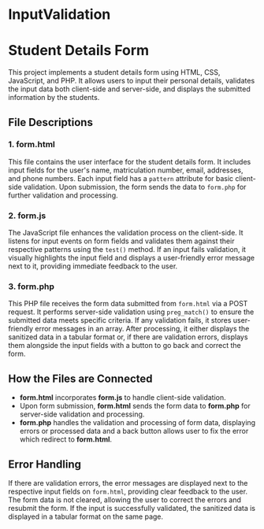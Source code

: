# InputValidation

# Student Details Form

This project implements a student details form using HTML, CSS, JavaScript, and PHP. It allows users to input their personal details, validates the input data both client-side and server-side, and displays the submitted information by the students.

## File Descriptions

### 1. form.html

This file contains the user interface for the student details form. It includes input fields for the user's name, matriculation number, email, addresses, and phone numbers. Each input field has a `pattern` attribute for basic client-side validation. Upon submission, the form sends the data to `form.php` for further validation and processing.

### 2. form.js

The JavaScript file enhances the validation process on the client-side. It listens for input events on form fields and validates them against their respective patterns using the `test()` method. If an input fails validation, it visually highlights the input field and displays a user-friendly error message next to it, providing immediate feedback to the user.

### 3. form.php

This PHP file receives the form data submitted from `form.html` via a POST request. It performs server-side validation using `preg_match()` to ensure the submitted data meets specific criteria. If any validation fails, it stores user-friendly error messages in an array. After processing, it either displays the sanitized data in a tabular format or, if there are validation errors, displays them alongside the input fields with a button to go back and correct the form.

## How the Files are Connected

- **form.html** incorporates **form.js** to handle client-side validation.
- Upon form submission, **form.html** sends the form data to **form.php** for server-side validation and processing.
- **form.php** handles the validation and processing of form data, displaying errors or processed data and a back button allows user to fix the error which redirect to **form.html**.


## Error Handling

If there are validation errors, the error messages are displayed next to the respective input fields on `form.html`, providing clear feedback to the user. The form data is not cleared, allowing the user to correct the errors and resubmit the form. If the input is successfully validated, the sanitized data is displayed in a tabular format on the same page.
